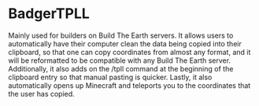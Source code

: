# BadgerTPLL

Mainly used for builders on Build The Earth servers. It allows users to automatically have their computer clean the data being copied into their clipboard, so that one can copy coordinates from almost any format, and it will be reformatted to be compatible with any Build The Earth server. Additionally, it also adds on the /tpll command at the beginning of the clipboard entry so that manual pasting is quicker. Lastly, it also automatically opens up Minecraft and teleports you to the coordinates that the user has copied.
